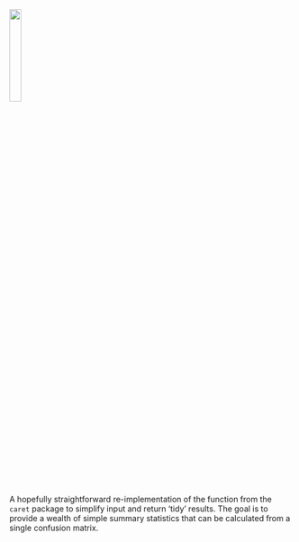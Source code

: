 
<!-- [![Build Status](https://travis-ci.org/m-clark/confusionMatrix.svg?branch=master)](https://travis-ci.org/m-clark/confusionMatrix) -->

<!-- [![codecov](https://codecov.io/gh/m-clark/confusionMatrix/branch/master/graph/badge.svg)](https://codecov.io/gh/m-clark/confusionMatrix) -->

<a href="https://github.com/m-clark/confusionMatrix" alt="Miscellaneous Shenanigans">
<img src="https://img.shields.io/badge/Status-NotEvenClose-ff5500.svg?colorA=00aaff&longCache=true&style=for-the-badge"  width=20.5%/></a>

<br> <br>

A hopefully straightforward re-implementation of the function from the
`caret` package to simplify input and return ‘tidy’ results. The goal is
to provide a wealth of simple summary statistics that can be calculated
from a single confusion matrix.
